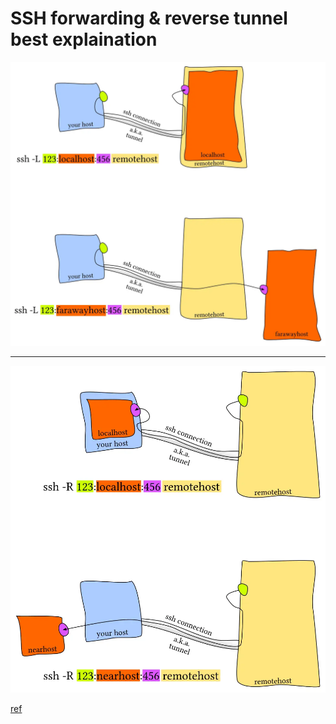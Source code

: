# SSH forwarding & reverse tunnel best explaination

![image.png](./images/ssh1.webp)

---

![image.png](./images/ssh2.webp)

[ref](https://unix.stackexchange.com/questions/46235/how-does-reverse-ssh-tunneling-work)
